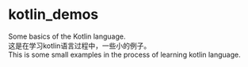 # kotlin_demos
Some basics of the Kotlin language.<br>
这是在学习kotlin语言过程中，一些小的例子。<br>
This is some small examples in the process of learning kotlin language.
